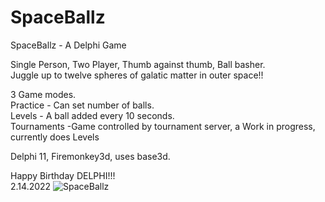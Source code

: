 # SpaceBallz
SpaceBallz - A Delphi Game

Single Person, Two Player, Thumb against thumb, Ball basher.<br>
Juggle up to twelve spheres of galatic matter in outer space!!

3 Game modes.<br>
Practice - Can set number of balls.<br>
Levels - A ball added every 10 seconds.<br>
Tournaments -Game controlled by tournament server, a Work in progress, currently does Levels<br>

Delphi 11, Firemonkey3d, uses base3d.<br>

Happy Birthday DELPHI!!!<br>
2.14.2022
![SpaceBallz](https://user-images.githubusercontent.com/97798670/154183152-719e7b03-c09c-4a66-bef5-db66a537acf1.jpg)

